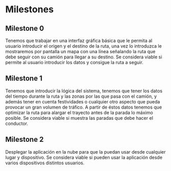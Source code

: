 # Milestones

## Milestone 0
Tenemos que trabajar en una interfaz gráfica básica que le permita al usuario introducir el origen y el destino de la ruta, una vez lo introduzca le mostraremos por pantalla un mapa con una línea señalando la ruta que debe seguir con su camión para llegar a su destino.
Se considera viable si permite al usuario introducir los datos y consigue la ruta a seguir.


## Milestone 1
Tenemos que introducir la lógica del sistema, tenemos que tener los datos del tiempo durante la ruta y las zonas por las que pasa con el camión, y además tener en cuenta festividades o cualquier otro aspecto que pueda provocar un gran volumen de tráfico. A partir de éstos datos tenemos que optimizar la ruta para alargar el trayecto antes de la parada lo máximo posible.
Se considera viable si muestra las paradas que debe hacer el conductor.

## Milestone 2
Desplegar la aplicación en la nube para que la puedan usar desde cualquier lugar y dispositivo.
Se considera viable si pueden usar la aplicación desde varios dispositivos distintos usuarios.
